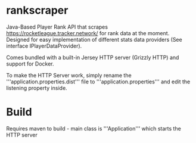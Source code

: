# rankscraper
Java-Based Player Rank API that scrapes https://rocketleague.tracker.network/ for rank data at the moment.
Designed for easy implementation of different stats data providers (See interface IPlayerDataProvider).


Comes bundled with a built-in Jersey HTTP server (Grizzly HTTP) and support for Docker.


To make the HTTP Server work, simply rename the '''application.properties.dist''' file to '''application.properties''' and edit the listening property inside.



# Build
Requires maven to build - main class is '''Application''' which starts the HTTP server

